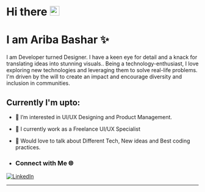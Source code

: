 # Hi there <img src="https://raw.githubusercontent.com/MartinHeinz/MartinHeinz/master/wave.gif" width="25px">
# I am Ariba Bashar :sparkles:

I am Developer turned Designer. I have a keen eye for detail and a knack for translating ideas into stunning visuals.. Being a technology-enthusiast, I love exploring new technologies and leveraging them to solve real-life problems. I'm driven by the will to create an impact and encourage diversity and inclusion in communities.

## Currently I'm upto:

- 👀 I’m interested in UI/UX Designing and Product Management.
- 🌱 I currently work as a Freelance UI/UX Specialist 
- 💬 Would love to talk about Different Tech, New ideas and Best coding practices.


- ### Connect with Me 🌐

[![LinkedIn](https://img.shields.io/badge/-LinkedIn-blue?style=flat-square&logo=linkedin)](https://www.linkedin.com/in/ariba-bashar/)

---

